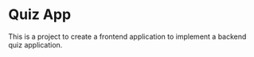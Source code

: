 # Quiz App

This is a project to create a frontend application to implement a backend quiz application.